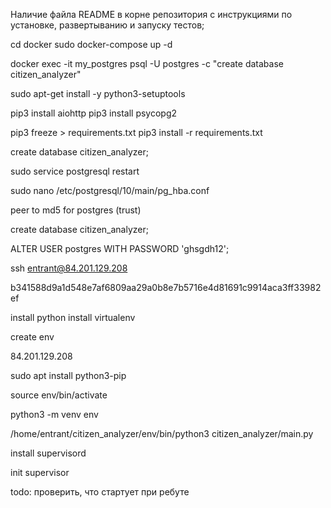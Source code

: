 Наличие файла README в корне репозитория с инструкциями по установке, развертыванию и запуску тестов;

cd docker
sudo docker-compose up -d

docker exec -it my_postgres psql -U postgres -c "create database citizen_analyzer"

sudo apt-get install -y python3-setuptools

pip3 install aiohttp
pip3 install psycopg2

pip3 freeze > requirements.txt
pip3 install -r requirements.txt

create database citizen_analyzer;

sudo service postgresql restart

sudo nano /etc/postgresql/10/main/pg_hba.conf

peer to md5 for postgres (trust)

create database citizen_analyzer;

ALTER USER postgres WITH PASSWORD 'ghsgdh12';

ssh entrant@84.201.129.208

b341588d9a1d548e7af6809aa29a0b8e7b5716e4d81691c9914aca3ff33982ef

install python
install virtualenv

create env

84.201.129.208

sudo apt install python3-pip

source env/bin/activate

python3 -m venv env

/home/entrant/citizen_analyzer/env/bin/python3 citizen_analyzer/main.py

install supervisord

init supervisor

todo:
проверить, что стартует при ребуте
